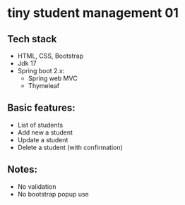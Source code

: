 # tiny student management 01

## Tech stack

- HTML, CSS, Bootstrap
- Jdk 17
- Spring boot 2.x:
    - Spring web MVC
    - Thymeleaf

## Basic features:

- List of students
- Add new a student
- Update a student
- Delete a student (with confirmation)

## Notes:

- No validation
- No bootstrap popup use 